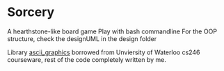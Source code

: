 # Sorcery
A hearthstone-like board game
Play with bash commandline
For the OOP structure, check the designUML in the design folder

Library <a href>ascii_graphics</a> borrowed from Unviersity of Waterloo cs246 courseware, rest of the code completely written by me.
